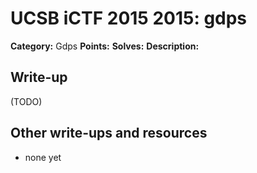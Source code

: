 # UCSB iCTF 2015 2015: gdps

**Category:** Gdps
**Points:** 
**Solves:** 
**Description:**



## Write-up

(TODO)

## Other write-ups and resources

* none yet
